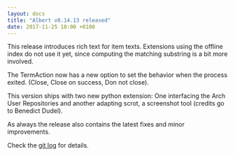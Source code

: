```yaml
---
layout: docs
title: "Albert v0.14.13 released"
date: 2017-11-25 18:00 +0100
---
```

This release introduces rich text for item texts. Extensions using the offline index do not use it yet, since computing the matching substring is a bit more involved.

The TermAction now has a new option to set the behavior when the process exited. (Close, Close on success, Don not close).

This version ships with two new python extension: One interfacing the Arch User Repositories and another adapting scrot, a screenshot tool (credits go to Benedict Dudel).

As always the release also contains the latest fixes and minor improvements.

Check the [git log](https://github.com/albertlauncher/albert/commits/v0.14.13) for details.
